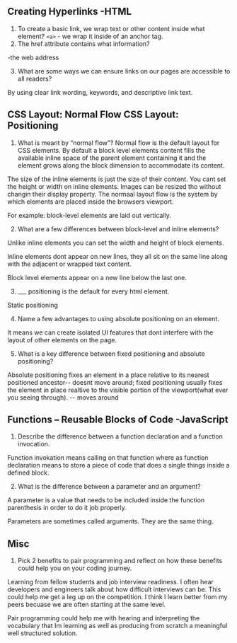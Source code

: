 ## Creating Hyperlinks -HTML

1. To create a basic link, we wrap text or other content inside what element?
`<a>` - we wrap it inside of an anchor tag. 
2. The href attribute contains what information?

-the web address 

3. What are some ways we can ensure links on our pages are accessible to all readers?

By using clear link wording, keywords, and descriptive link text.

## CSS Layout: Normal Flow CSS Layout: Positioning

1. What is meant by “normal flow”?
Normal flow is the default layout for CSS elements. By default a block level elements content fills the available inline space of the parent element containing it and the element grows along the block dimension to accommodate its content. 

The size of the inline elements is just the size of their content. You cant set the height or width on inline elements. Images can be resized tho without changin their display property. 
The normaal layout flow is the system by which elements are placed inside the browsers viewport. 

For example: block-level elements are laid out vertically. 


2. What are a few differences between block-level and inline elements?

Unlike inline elements you can set the width and height of block elements. 

Inline elements dont appear on new lines, they all sit on the same line along with the adjacent or wrapped text content.

Block level elements appear on a new line below the last one. 

3. ___ positioning is the default for every html element.

Static positioning

4. Name a few advantages to using absolute positioning on an element.

It means we can create isolated UI features that dont interfere with the layout of other elements on the page. 

5. What is a key difference between fixed positioning and absolute positioning?

Absolute positioning fixes an element in a place relative to its nearest positioned ancestor-- doesnt move around; fixed positioning usually fixes the element in place realtive to the visible portion of the viewport(what ever you seeing through). -- moves around

## Functions – Reusable Blocks of Code -JavaScript

1. Describe the difference between a function declaration and a function invocation.

Function invokation means calling on that function where as function declaration means to store a piece of code that does a single things inside a defined block. 

2. What is the difference between a parameter and an argument?

A parameter is a value that needs to be included inside the function parenthesis in order to do it job properly. 

Parameters are sometimes called arguments. They are the same thing. 

## Misc

1. Pick 2 benefits to pair programming and reflect on how these benefits could help you on your coding journey.

Learning from fellow students and job interview readiness. 
I often hear developers and engineers talk about how difficult interviews can be. This could help me get a leg up on the competition. I think I learn better from my peers becuase we are often starting at the same level. 

Pair programming could help me with hearing and interpreting the vocabulary that Im learning as well as producing from scratch a meaningful well structured solution.